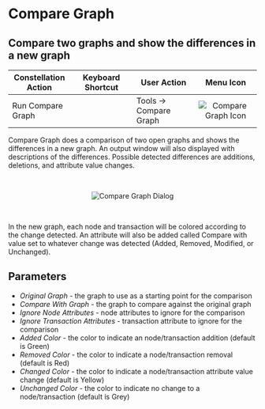 # Compare Graph

## Compare two graphs and show the differences in a new graph

<table class="table table-striped">
<colgroup>
<col style="width: 25%" />
<col style="width: 25%" />
<col style="width: 25%" />
<col style="width: 25%" />
</colgroup>
<thead>
<tr class="header">
<th>Constellation Action</th>
<th>Keyboard Shortcut</th>
<th>User Action</th>
<th style="text-align: center;">Menu Icon</th>
</tr>
</thead>
<tbody>
<tr class="odd">
<td>Run Compare Graph</td>
<td></td>
<td>Tools -&gt; Compare Graph</td>
<td style="text-align: center;"><img src="../ext/docs/CoreVisualGraph/src/au/gov/asd/tac/constellation/graph/visual/resources/compareGraph_1.png" alt="Compare Graph Icon" /></td>
</tr>
</tbody>
</table>

Compare Graph does a comparison of two open graphs and shows the
differences in a new graph. An output window will also displayed with
descriptions of the differences. Possible detected differences are
additions, deletions, and attribute value changes.

<br />
<div style="text-align: center">

<img src="../ext/docs/CoreVisualGraph/src/au/gov/asd/tac/constellation/graph/visual/resources/CompareGraph.png" alt="Compare Graph
Dialog" />

</div>
<br />

In the new graph, each node and transaction will be colored according
to the change detected. An attribute will also be added called Compare
with value set to whatever change was detected (Added, Removed,
Modified, or Unchanged).

## Parameters

-   *Original Graph* - the graph to use as a starting point for the
    comparison
-   *Compare With Graph* - the graph to compare against the original
    graph
-   *Ignore Node Attributes* - node attributes to ignore for the
    comparison
-   *Ignore Transaction Attributes* - transaction attribute to ignore
    for the comparison
-   *Added Color* - the color to indicate an node/transaction addition
    (default is Green)
-   *Removed Color* - the color to indicate a node/transaction removal
    (default is Red)
-   *Changed Color* - the color to indicate a node/transaction
    attribute value change (default is Yellow)
-   *Unchanged Color* - the color to indicate no change to a
    node/transaction (default is Grey)
